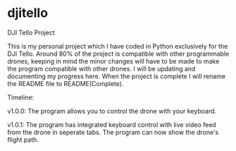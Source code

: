 # djitello
DJI Tello Project

This is my personal project which I have coded in Python exclusively for the DJI Tello. Around 80% of the project is compatible with other programmable drones, keeping in mind the minor changes will have to be made to make the program compatible with other drones. I will be updating and documenting my progress here. When the project is complete I will rename the README file to README(Complete).

Timeline:

v1.0.0: 
The program allows you to control the drone with your keyboard.

v1.0.1: 
The program has integrated keyboard control with live video feed from the drone in seperate tabs.
The program can now show the drone's flight path.
